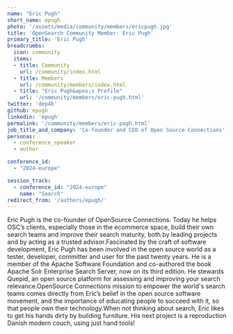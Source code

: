 ```yaml
---
name: "Eric Pugh"
short_name: epugh
photo: '/assets/media/community/members/ericpugh.jpg'
title: 'OpenSearch Community Member: Eric Pugh'
primary_title: 'Eric Pugh'
breadcrumbs:
  icon: community
  items:
  - title: Community
    url: /community/index.html
  - title: Members
    url: /community/members/index.html
  - title: "Eric Pugh&apos;s Profile"
    url: '/community/members/eric-pugh.html'
twitter: 'dep4b'
github: epugh
linkedin: 'epugh'
permalink: '/community/members/eric-pugh.html'
job_title_and_company: 'Co-founder and CEO of Open Source Connections'
personas:
  - conference_speaker
  - author

conference_id:
  - "2024-europe"

session_track:
  - conference_id: "2024-europe"
    name: "Search"
redirect_from: '/authors/epugh/'
---
```

Eric Pugh is the co-founder of OpenSource Connections. Today he helps OSC’s clients, especially those in the ecommerce space, build their own search teams and improve their search maturity, both by leading projects and by acting as a trusted advisor.Fascinated by the craft of software development, Eric Pugh has been involved in the open source world as a tester, developer, committer and user for the past twenty years. He is a member of the Apache Software Foundation and co-authored the book Apache Solr Enterprise Search Server, now on its third edition. He stewards Quepid, an open source platform for assessing and improving your search relevance.OpenSource Connections mission to empower the world's search teams comes directly from Eric’s belief in the open source software movement, and the importance of educating people to succeed with it, so that people own their technology.When not thinking about search, Eric likes to get his hands dirty by building furniture. His next project is a reproduction Danish modern couch, using just hand tools!